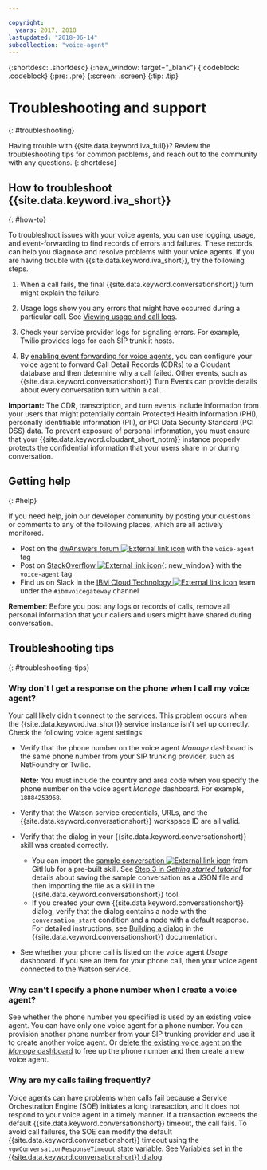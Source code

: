 ```yaml
---

copyright:
  years: 2017, 2018
lastupdated: "2018-06-14"
subcollection: "voice-agent"
---
```


{:shortdesc: .shortdesc}
{:new_window: target="_blank"}
{:codeblock: .codeblock}
{:pre: .pre}
{:screen: .screen}
{:tip: .tip}

# Troubleshooting and support
{: #troubleshooting}

Having trouble with {{site.data.keyword.iva_full}}? Review the troubleshooting tips for common problems, and reach out to the community with any questions.
{: shortdesc}

## How to troubleshoot {{site.data.keyword.iva_short}}
{: #how-to}

To troubleshoot issues with your voice agents, you can use logging, usage, and event-forwarding to find records of errors and failures. These records can help you diagnose and resolve problems with your voice agents. If you are having trouble with {{site.data.keyword.iva_short}}, try the following steps.

1. When a call fails, the final {{site.data.keyword.conversationshort}} turn might explain the failure.

1. Usage logs show you any errors that might have occurred during a particular call. See [Viewing usage and call logs](/docs/services/voice-agent?topic=voice-agent-logging).

1. Check your service provider logs for signaling errors. For example, Twilio provides logs for each SIP trunk it hosts.

1. By [enabling event forwarding for voice agents](/docs/services/voice-agent?topic=voice-agent-event_forwarding), you can configure your voice agent to forward Call Detail Records (CDRs) to a Cloudant database and then determine why a call failed. Other events, such as {{site.data.keyword.conversationshort}} Turn Events can provide details about every conversation turn within a call.

**Important:** The CDR, transcription, and turn events include information from your users that might potentially contain Protected Health Information (PHI), personally identifiable information (PII), or PCI Data Security Standard (PCI DSS) data. To prevent exposure of personal information, you must ensure that your {{site.data.keyword.cloudant_short_notm}} instance properly protects the confidential information that your users share in or during conversation.


## Getting help
{: #help}

If you need help, join our developer community by posting your questions or comments to any of the following places, which are all actively monitored.

* Post on the [dwAnswers forum ![External link icon](../../icons/launch-glyph.svg "External link icon")](https://developer.ibm.com/answers/topics/voice-agent/) with the `voice-agent` tag
* Post on [StackOverflow ![External link icon](../../icons/launch-glyph.svg "External link icon")](http://stackoverflow.com/questions/tagged/voice-agent){: new_window} with the `voice-agent` tag
* Find us on Slack in the [IBM Cloud Technology ![External link icon](../../icons/launch-glyph.svg "External link icon")](https://slack-invite-ibm-cloud-tech.mybluemix.net/) team under the `#ibmvoicegateway` channel

**Remember**: Before you post any logs or records of calls, remove all personal information that your callers and users might have shared during conversation.

## Troubleshooting tips
{: #troubleshooting-tips}

### Why don't I get a response on the phone when I call my voice agent?

Your call likely didn't connect to the services. This problem occurs when the {{site.data.keyword.iva_short}} service instance isn't set up correctly. Check the following voice agent settings:

* Verify that the phone number on the voice agent _Manage_ dashboard is the same phone number from your SIP trunking provider, such as NetFoundry or Twilio.

   **Note:** You must include the country and area code when you specify the phone number on the voice agent _Manage_ dashboard. For example, `18884253968`.

* Verify that the Watson service credentials, URLs, and the {{site.data.keyword.conversationshort}} workspace ID are all valid.
* Verify that the dialog in your {{site.data.keyword.conversationshort}} skill was created correctly.
  * You can import the [sample conversation ![External link icon](../../icons/launch-glyph.svg "External link icon")](https://github.com/WASdev/sample.voice.gateway/blob/master/conversation/voice-gateway-conversation-en.json) from GitHub for a pre-built skill. See [Step 3 in *Getting started tutorial*](/docs/services/voice-agent?topic=voice-agent-getting-started#step3) for details about saving the sample conversation as a JSON file and then importing the file as a skill in the {{site.data.keyword.conversationshort}} tool.
  * If you created your own {{site.data.keyword.conversationshort}} dialog, verify that the dialog contains a node with the `conversation_start` condition and a node with a default response. For detailed instructions, see [Building a dialog](/docs/services/assistant?topic=assistant-getting-started#getting-started-build-dialog) in the {{site.data.keyword.conversationshort}} documentation.
* See whether your phone call is listed on the voice agent _Usage_ dashboard. If you see an item for your phone call, then your voice agent connected to the Watson service.

### Why can't I specify a phone number when I create a voice agent?

See whether the phone number you specified is used by an existing voice agent. You can have only one voice agent for a phone number. You can provision another phone number from your SIP trunking provider and use it to create another voice agent. Or [delete the existing voice agent on the _Manage_ dashboard](/docs/services/voice-agent?topic=voice-agent-managing#delete_va) to free up the phone number and then create a new voice agent.

### Why are my calls failing frequently?

Voice agents can have problems when calls fail because a Service Orchestration Engine (SOE) initiates a long transaction, and it does not respond to your voice agent in a timely manner. If a transaction exceeds the default {{site.data.keyword.conversationshort}} timeout, the call fails. To avoid call failures, the SOE can modify the default {{site.data.keyword.conversationshort}} timeout using the `vgwConversationResponseTimeout` state variable. See [Variables set in the {{site.data.keyword.conversationshort}} dialog](https://www.ibm.com/support/knowledgecenter/SS4U29/api.html#variables-conv).
